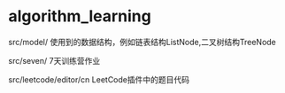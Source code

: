 # algorithm_learning
src/model/	使用到的数据结构，例如链表结构ListNode,二叉树结构TreeNode

src/seven/	7天训练营作业

src/leetcode/editor/cn	LeetCode插件中的题目代码

